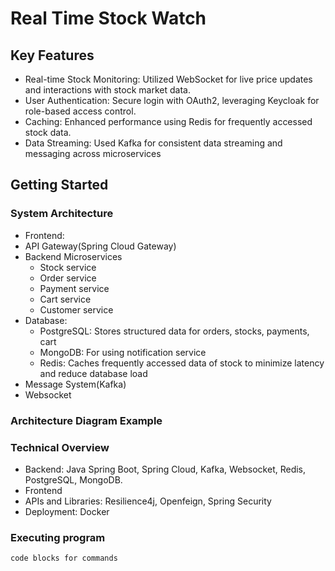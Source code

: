# Real Time Stock Watch

## Key Features
- Real-time Stock Monitoring: Utilized WebSocket for live price updates and interactions with
  stock market data.
- User Authentication: Secure login with OAuth2, leveraging Keycloak for role-based access
  control.
- Caching: Enhanced performance using Redis for frequently accessed stock data.
- Data Streaming: Used Kafka for consistent data streaming and messaging across
  microservices

## Getting Started

### System Architecture
- Frontend:
- API Gateway(Spring Cloud Gateway)
- Backend Microservices
  - Stock service
  - Order service
  - Payment service
  - Cart service
  - Customer service
- Database:
  - PostgreSQL: Stores structured data for orders, stocks, payments, cart
  - MongoDB: For using notification service
  - Redis: Caches frequently accessed data of stock to minimize latency and reduce database load
- Message System(Kafka)
- Websocket

### Architecture Diagram Example

### Technical Overview
- Backend: Java Spring Boot, Spring Cloud, Kafka, Websocket, Redis, PostgreSQL, MongoDB.
- Frontend
- APIs and Libraries: Resilience4j, Openfeign, Spring Security
- Deployment: Docker

### Executing program

```
code blocks for commands
```


